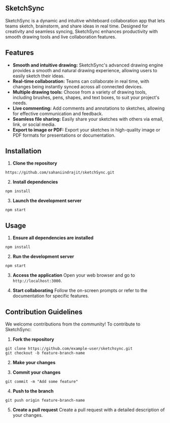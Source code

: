 
## SketchSync

SketchSync is a dynamic and intuitive whiteboard collaboration app that lets teams sketch, brainstorm, and share ideas in real time. Designed for creativity and seamless syncing, SketchSync enhances productivity with smooth drawing tools and live collaboration features.

## Features

- **Smooth and intuitive drawing:** SketchSync's advanced drawing engine provides a smooth and natural drawing experience, allowing users to easily sketch their ideas.
- **Real-time collaboration:** Teams can collaborate in real time, with changes being instantly synced across all connected devices.
- **Multiple drawing tools:** Choose from a variety of drawing tools, including brushes, pens, shapes, and text boxes, to suit your project's needs.
- **Live commenting:** Add comments and annotations to sketches, allowing for effective communication and feedback.
- **Seamless file sharing:** Easily share your sketches with others via email, link, or social media.
- **Export to image or PDF:** Export your sketches in high-quality image or PDF formats for presentations or documentation.

## Installation

1. **Clone the repository**
```
https://github.com/sahaniindrajit/sketchSync.git
```

2. **Install dependencies**
```
npm install
```

3. **Launch the development server**
```
npm start
```

## Usage

1. **Ensure all dependencies are installed**
```
npm install
```

2. **Run the development server**
```
npm start
```

3. **Access the application**
Open your web browser and go to `http://localhost:3000`.

4. **Start collaborating**
Follow the on-screen prompts or refer to the documentation for specific features.

## Contribution Guidelines

We welcome contributions from the community! To contribute to SketchSync:

1. **Fork the repository**
```
git clone https://github.com/example-user/sketchsync.git
git checkout -b feature-branch-name
```

2. **Make your changes**

3. **Commit your changes**
```
git commit -m "Add some feature"
```

4. **Push to the branch**
```
git push origin feature-branch-name
```

5. **Create a pull request**
Create a pull request with a detailed description of your changes.